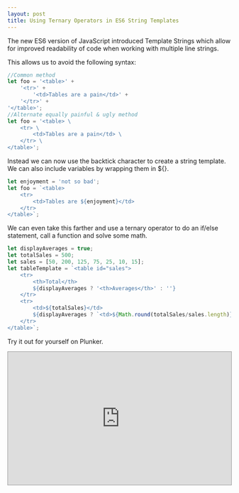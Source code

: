 ```yaml
---
layout: post
title: Using Ternary Operators in ES6 String Templates
---
```

The new ES6 version of JavaScript introduced Template Strings which allow for improved readability of code when working with multiple line strings. 

This allows us to avoid the following syntax:

~~~ javascript
//Common method
let foo = '<table>' +
	'<tr>' +
		'<td>Tables are a pain</td>' +
	'</tr>' +
'</table>';
//Alternate equally painful & ugly method
let foo = '<table> \
	<tr> \
		<td>Tables are a pain</td> \
	</tr> \
</table>';
~~~

Instead we can now use the backtick character to create a string template. We can also include variables by wrapping them in ${}.

~~~ javascript
let enjoyment = 'not so bad';
let foo = `<table>
	<tr>
		<td>Tables are ${enjoyment}</td>
	</tr>
</table>`;
~~~

We can even take this farther and use a ternary operator to do an if/else statement, call a function and solve some math.

~~~ javascript
let displayAverages = true;
let totalSales = 500;
let sales = [50, 200, 125, 75, 25, 10, 15];
let tableTemplate = `<table id="sales">
	<tr>
		<th>Total</th>
		${displayAverages ? '<th>Averages</th>' : ''}
	</tr>
	<tr>
		<td>${totalSales}</td>
		${displayAverages ? `<td>${Math.round(totalSales/sales.length)}</td>` : ''}
	</tr>
</table>`;

~~~

Try it out for yourself on Plunker.

<iframe style="border: 1px solid #999;width: 100%; height: 300px"
src="http://embed.plnkr.co/lzXUulsbNAFdnu8m2xDx/" frameborder="0"
allowfullscreen="allowfullscreen">
Loading plunk...
</iframe>